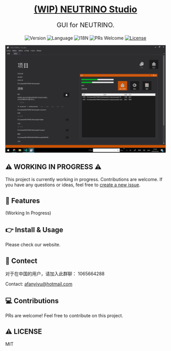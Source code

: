 <div align="center">
  <h1><a href="https://n3ustudio.vbox.moe/" target="_blank">(WIP) NEUTRINO Studio</a></h1>

  <p style="font-size: 20px;">GUI for NEUTRINO.</p>

![Version](https://img.shields.io/endpoint?style=flat-square&url=https%3A%2F%2Fn3ustudio.vbox.moe%2Fres%2Fbadge.json)
![Language](https://img.shields.io/badge/language-csharp-brightgreen?style=flat-square)
![I18N](https://img.shields.io/badge/i18n-preparing-lightgrey?style=flat-square)
![PRs Welcome](https://img.shields.io/badge/PRs-welcome-brightgreen?style=flat-square)
[![License](https://img.shields.io/github/license/n3ustudio/NEUTRINO-Studio?style=flat-square)](https://github.com/n3ustudio/NEUTRINO-Studio/blob/master/LICENSE)

</div>

![ScreenShot](https://github.com/n3ustudio/NEUTRINO-Studio/raw/master/Assets/ScreenShot.png)

## ⚠ WORKING IN PROGRESS ⚠

This project is currently working in progress. Contributions are welcome. If you have any questions or ideas, feel free to [create a new issue](https://github.com/n3ustudio/NEUTRINO-Studio/issues/new).

## 🌟 Features

(Working In Progress)

## 👉 Install & Usage

Please check our website.

## 💬 Contect

对于在中国的用户，请加入此群聊： 1065664288

Contact: [afanyiyu@hotmail.com](mailto://afanyiyu@hotmail.com)

## 💻 Contributions

PRs are welcome! Feel free to contribute on this project.

## ⚠ LICENSE

MIT
